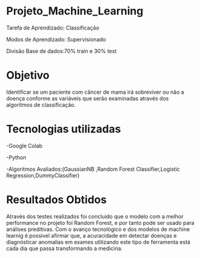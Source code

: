 # Projeto_Machine_Learning 

Tarefa de Aprendizado: Classificação

Modos de Aprendizado: Supervisionado

Divisão Base de dados:70% train e 30% test

# Objetivo
Identificar se um paciente com câncer de mama irá sobreviver ou não a doença conforme as variáveis que serão examinadas através dos algoritmos de classificação.

# Tecnologias utilizadas
-Google Colab

-Python

-Algoritmos Avaliados:(GaussianNB ,Random Forest Classifier,Logistic Regression,DummyClassifier)

# Resultados Obtidos

Através dos testes realizados foi concluido que o modelo com a melhor performance no projeto foi Random Forest,
e por tanto pode ser usado para análises preditivas.
Com o avanço tecnológico e dos modelos de machine learnig é possivel afirmar que, a acuracidade em detectar doenças e diagnósticar anomalias em exames  utilizando este tipo de ferramenta está cada dia que passa transformando a medicina.
